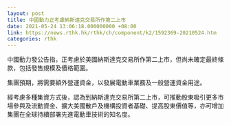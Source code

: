 ```yaml
---
layout: post
title: 中國動力正考慮納斯達克交易所作第二上市
date: 2021-05-24 13:06:18.000000000 +08:00
link: https://news.rthk.hk/rthk/ch/component/k2/1592369-20210524.htm
categories: rthk
---
```


中國動力發公告指，正考慮於美國納斯達克交易所作第二上市，但尚未確定最終條款，包括發售規模及價格範圍。

集團預期，將需要額外營運資金，以發展電動車業務及一般營運資金用途。

經考慮多種集資方式後，認為到納斯達克交易所第二上市，可推動股東吸引更多市場參與及流動資金、擴大美國散戶及機構投資者基礎、提高股東價值等，亦可增加集團在全球持續部署先進電動車技術的知名度。
